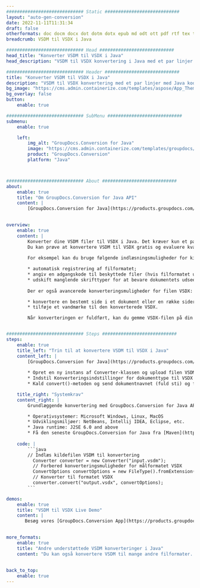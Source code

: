 ```yaml
---
############################# Static ############################
layout: "auto-gen-conversion"
date: 2022-11-11T11:31:34
draft: false
otherformats: doc docm docx dot dotm dotx epub md odt ott pdf rtf tex txt vdx vsdm vsdx vssm vssx vstm vstx vsx vtx xps
breadcrumb: VSDM til VSDX i Java

############################# Head ############################
head_title: "Konverter VSDM til VSDX i Java"
head_description: "VSDM til VSDX konvertering i Java med et par linjer kode. Konverter over 160 filformater ved hjælp af GroupDocs dokumentkonverterings-API for Java"

############################# Header ############################
title: "Konverter VSDM til VSDX i Java"
description: "VSDM til VSDX konvertering med et par linjer med Java kode"
bg_image: "https://cms.admin.containerize.com/templates/aspose/App_Themes/V3/images/bg/header1.png"
bg_overlay: false
button:
    enable: true

############################# SubMenu ############################
submenu:
    enable: true

    left:
        img_alt: "GroupDocs.Conversion for Java"
        image: "https://cms.admin.containerize.com/templates/groupdocs/images/product-logos/90x90-noborder/groupdocs-conversion-java.png"
        product: "GroupDocs.Conversion"
        platform: "Java"



############################# About ############################
about:
    enable: true
    title: "Om GroupDocs.Conversion for Java API"
    content: |
        [GroupDocs.Conversion for Java](https://products.groupdocs.com/conversion/java/) er en avanceret filformatkonverterings-API til konvertering mellem populære billed- og dokumentformater såsom Microsoft Office, OpenDocument, PDF, HTML, e-mail, CAD. og meget mere med blot et par linjer kode. Den native API registrerer automatisk formaterne af de originale dokumenter og tilbyder mange muligheder for at tilpasse de konverterede dokumenter. Sammen med funktionen til at udtrække information fra et dokument, understøtter den også caching af konverteringsresultaterne til den lokale disk som standard. Enhver form for cachelagring kan dog understøttes ved at implementere de passende grænseflader - Amazon S3, Dropbox, Google Drive, Windows Azure, Reddis eller andre.
    

overview:
    enable: true
    content: |
        Konverter dine VSDM filer til VSDX i Java. Det kræver kun et par linjer med Java kode på enhver platform efter eget valg, såsom Windows, Linux, macOS.
        Du kan prøve at konvertere VSDM til VSDX gratis og evaluere kvaliteten af ​​konverteringsresultaterne. Sammen med simple filkonverteringsscripts kan du prøve mere sofistikerede muligheder for at indlæse VSDM-kildefilen og gemme VSDX-outputtet. 
        
        For eksempel kan du bruge følgende indlæsningsmuligheder for kilden VSDM:

        * automatisk registrering af filformatet;
        * angiv en adgangskode til beskyttede filer (hvis filformatet understøtter det);
        * udskift manglende skrifttyper for at bevare dokumentets udseende.
        
        Der er også avancerede konverteringsmuligheder for filen VSDX:

        * konvertere en bestemt side i et dokument eller en række sider;
        * tilføje et vandmærke til den konverterede VSDX.

        Når konverteringen er fuldført, kan du gemme VSDX-filen på din lokale filsti eller på et tredjepartslager såsom FTP, Amazon S3, Google Drive, Dropbox osv. Bemærk venligst - for at konvertere VSDM til VSDX, behøver du ikke installere yderligere software, såsom MS Office, Open Office, Adobe Acrobat Reader osv.


############################# Steps ############################
steps:
    enable: true
    title_left: "Trin til at konvertere VSDM til VSDX i Java"
    content_left: |
        [GroupDocs.Conversion for Java](https://products.groupdocs.com/conversion/java/) giver udviklere mulighed for nemt at konvertere VSDM fil til VSDX med et par linjer kode.
        
        * Opret en ny instans af Converter-klassen og upload filen VSDM med den fulde sti
        * Indstil Konverteringsindstillinger for dokumenttype til VSDX
        * Kald convert()-metoden og send dokumentnavnet (fuld sti) og formatet (VSDX) som en parameter

    title_right: "Systemkrav"
    content_right: |
        Grundlæggende konvertering med GroupDocs.Conversion for Java API kan udføres med blot et par linjer kode. Vores API'er understøttes på alle større platforme og operativsystemer. Før du udfører koden nedenfor, skal du sørge for, at du har følgende forudsætninger installeret på dit system.

        * Operativsystemer: Microsoft Windows, Linux, MacOS
        * Udviklingsmiljøer: NetBeans, Intellij IDEA, Eclipse, etc.
        * Java runtime: J2SE 6.0 and above
        * Få den seneste GroupDocs.Conversion for Java fra [Maven](https://repository.groupdocs.com/webapp/#/artifacts/browse/tree/General/repo/com/groupdocs/groupdocs-conversion)
         
    code: |
        ```java    
        // Indlæs kildefilen VSDM til konvertering
          Converter converter = new Converter("input.vsdm");
          // Forbered konverteringsmuligheder for målformatet VSDX
          ConvertOptions convertOptions = new FileType().fromExtension("vsdx").getConvertOptions();
          // Konverter til formatet VSDX
          converter.convert("output.vsdx", convertOptions);
        ```

demos:
    enable: true
    title: "VSDM til VSDX Live Demo"
    content: |
       Besøg vores [GroupDocs.Conversion App](https://products.groupdocs.app/conversion/family) websted, og prøv VSDM til VSDX konvertering nu. Den gratis demo har følgende fordele
          

more_formats:
    enable: true
    title: "Andre understøttede VSDM konverteringer i Java"
    content: "Du kan også konvertere VSDM til mange andre filformater. Se venligst listen nedenfor."
       
       
back_to_top:
    enable: true
---
```

